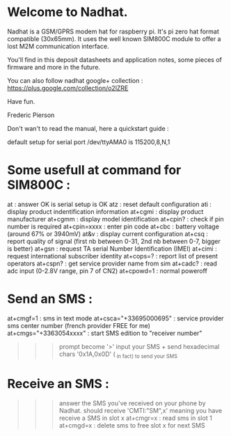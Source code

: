 Welcome to Nadhat.
==================

Nadhat is a GSM/GPRS modem hat for raspberry pi. It's pi zero hat format compatible (30x65mm). It uses the well known SIM800C module to offer a lost M2M communication interface.

You'll find in this deposit datasheets and application notes, some pieces of firmware and more in the future.

You can also follow nadhat google+ collection : https://plus.google.com/collection/o2lZRE

Have fun.

Frederic Pierson


Don't wan't to read the manual, here a quickstart guide :

default setup for serial port /dev/ttyAMA0 is 115200,8,N,1

Some usefull at command for SIM800C :
====================================
at : answer OK is serial setup is OK
atz : reset default configuration
ati : display product indentification information
at+cgmi : display product manufacturer
at+cgmm : display model identification
at+cpin? : check if pin number is required
at+cpin=xxxx : enter pin code
at+cbc : battery voltage (around 67% or 3940mV)
at&v : display current configuration
at+csq : report quality of signal (first nb between 0-31, 2nd nb between 0-7, bigger is better)
at+gsn : request TA serial Number Identification (IMEI)
at+cimi : request international subscriber identity
at+cops=? : report list of present operators
at+cspn? : get service provider name from sim
at+cadc? : read adc input (0-2.8V range, pin 7 of CN2)
at+cpowd=1 : normal poweroff

Send an SMS :
=============
at+cmgf=1 : sms in text mode
at+csca="+33695000695" : service provider sms center number (french provider FREE for me)
at+cmgs="+3363054xxxx" : start SMS edition to "receiver number"
>>> prompt become '>'
input your SMS + <CR>
send hexadecimal chars '0x1A,0x0D' (<SUB><CR> in fact) to send your SMS

Receive an SMS :
================
>>> answer the SMS you've received on your phone by Nadhat.
>>> should receive 'CMTI:"SM",x' meaning you have receive a SMS in slot x
at+cmgr=x : read sms in slot 1
at+cmgd=x : delete sms to free slot x for next SMS




